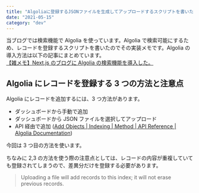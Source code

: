 ```yaml
---
title: "Algoliaに登録するJSONファイルを生成してアップロードするスクリプトを書いた"
date: "2021-05-15"
category: "dev"
---
```


当ブログでは検索機能で Algolia を使っています。Algolia で検索可能にするため、レコードを登録するスクリプトを書いたのでその実装メモです。Algolia の導入方法は以下の記事にまとめています。  
[【雑メモ】Next.js のブログに Algolia の検索機能を導入した。](https://kenzoblog.vercel.app/posts/next-and-algolia)

## Algolia にレコードを登録する 3 つの方法と注意点

Algolia にレコードを追加するには、3 つ方法があります。

- ダッシュボードから手動で追加
- ダッシュボードから JSON ファイルを選択してアップロード
- API 経由で追加 ([Add Objects | Indexing | Method | API Reference | Algolia Documentation](https://www.algolia.com/doc/api-reference/api-methods/add-objects/))

今回は 3 つ目の方法を使います。

ちなみに 2,3 の方法を使う際の注意点としては、レコードの内容が重複していても登録されてしまうので、差異分だけを登録する必要があります。

> Uploading a file will add records to this index; it will not erase previous records.
